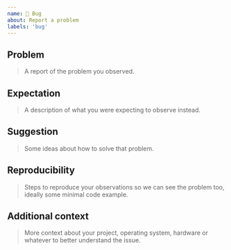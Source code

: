 ```yaml
---
name: 🐛 Bug
about: Report a problem
labels: 'bug'
---
```


## Problem

> A report of the problem you observed.

## Expectation

> A description of what you were expecting to observe instead.

## Suggestion

> Some ideas about how to solve that problem.

## Reproducibility

> Steps to reproduce your observations so we can see the problem too, ideally some minimal code example.

## Additional context

> More context about your project, operating system, hardware or whatever to better understand the issue.

